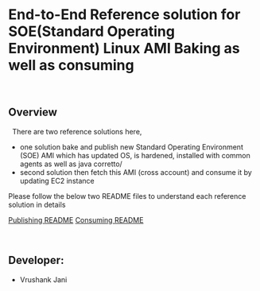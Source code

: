 # End-to-End Reference solution for SOE(Standard Operating Environment) Linux AMI Baking as well as consuming

&nbsp;
## Overview 
&nbsp;
There are two reference solutions here, 
- one solution bake and publish new Standard Operating Environment (SOE) AMI which has updated OS, is hardened, installed with common agents as well as java corretto/
- second solution then fetch this AMI (cross account) and consume it by updating EC2 instance

Please follow the below two README files to understand each reference solution in details

[Publishing README](publishing/README.md)
[Consuming README](consuming/README.md)

&nbsp;
## Developer:
* Vrushank Jani
